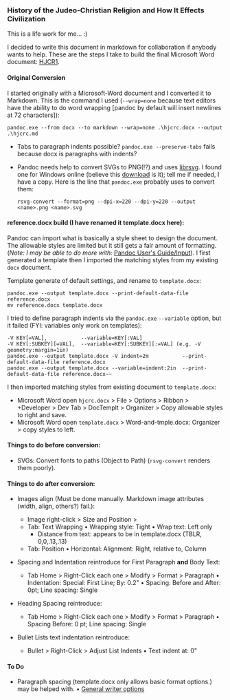 ### History of the Judeo-Christian Religion and How It Effects Civilization

This is a life work for me... :)

I decided to write this document in markdown for collaboration if anybody wants to help. These are the steps I take to build the final Microsoft Word document: [HJCR1](http://tinyurl.com/hjcr1).

#### Original Conversion

I started originally with a Microsoft-Word document and I converted it to Markdown. This is the command I used (`--wrap=none` because text editors have the ability to do word wrapping [pandoc by default will insert newlines at 72 characters]):

    pandoc.exe --from docx --to markdown --wrap=none .\hjcrc.docx --output .\hjcrc.md

* Tabs to paragraph indents possible? `pandoc.exe --preserve-tabs` fails because docx is paragraphs with indents?
* Pandoc needs help to convert SVGs to PNG(!?) and uses [librsvg](https://wiki.gnome.org/action/show/Projects/LibRsvg). I found one for Windows online (believe this [download](https://opensourcepack.blogspot.com/2012/06/rsvg-convert-svg-image-conversion-tool.html) is it); tell me if needed, I have a copy. Here is the line that `pandoc.exe` probably uses to convert them:

      rsvg-convert --format=png --dpi-x=220 --dpi-y=220 --output <name>.png <name>.svg

#### reference.docx build (I have renamed it template.docx here):

Pandoc can import what is basically a style sheet to design the document. The allowable styles are limited but it still gets a fair amount of formatting. (*Note: I may be able to do more with:* [Pandoc User's Guide/Input](https://pandoc.org/MANUAL.html#input)). I first generated a template then I imported the matching styles from my existing `docx` document.

Template generate of default settings, and rename to `template.docx`:

    pandoc.exe --output template.docx --print-default-data-file reference.docx
    mv reference.docx template.docx

I tried to define paragraph indents via the `pandoc.exe` `--variable` option, but it failed (FYI: variables only work on templates):

    -V KEY[=VAL],           --variable=KEY[:VAL]
    -V KEY[:SUBKEY][=VAL],  --variable=KEY[:SUBKEY][:=VAL] (e.g. -V geometry:margin=1in)
    pandoc.exe --output template.docx -V indent=2m           --print-default-data-file reference.docx   
    pandoc.exe --output template.docx --variable=indent:2in  --print-default-data-file reference.docx~~

I then imported matching styles from existing document to `template.docx`:

* Microsoft Word open `hjcrc.docx` > File > Options > Ribbon > +Developer > Dev Tab > DocTemplt > Organizer > Copy allowable styles to right and save.
* Microsoft Word open `template.docx`  > Word-and-tmple.docx: Organizer > copy styles to left.

#### Things to do before conversion:

* SVGs: Convert fonts to paths (Object to Path) (`rsvg-convert` renders them poorly).

#### Things to do after conversion:

* Images align (Must be done manually. Markdown image attributes (width, align, others?) fail.):
  + Image right-click > Size and Position >
  + Tab: Text Wrapping
    • Wrapping style:     Tight
    • Wrap text:          Left only
    - Distance from text: appears to be in template.docx (TBLR, 0,0,.13,.13)
  + Tab: Position
    • Horizontal:         Alignment: Right, relative to, Column

* Spacing and Indentation reintroduce for First Paragraph **and** Body Text:
  + Tab Home > Right-Click each one > Modify > Format > Paragraph
    • Indentation:        Special: First Line; By: 0.2"
    • Spacing:            Before and After: 0pt; Line spacing: Single

* Heading Spacing reintroduce:
  + Tab Home > Right-Click each one > Modify > Format > Paragraph
    • Spacing             Before:          0 pt; Line spacing: Single

* Bullet Lists text indentation reintroduce:
  + Bullet > Right-Click > Adjust List Indents
    • Text indent at: 0"

#### To Do

* Paragraph spacing (template.docx only allows basic format options.) may be helped with.
  • [General writer options](https://pandoc.org/MANUAL.html#general-writer-options-1)
